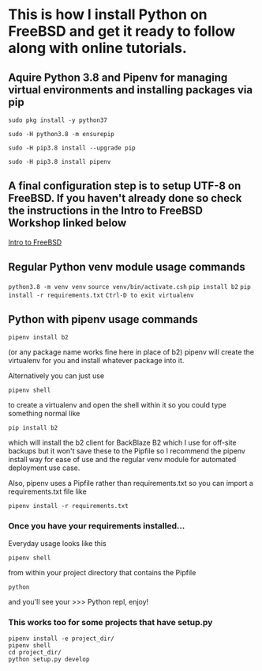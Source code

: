 # This is how I install Python on FreeBSD and get it ready to follow along with online tutorials.

## Aquire Python 3.8 and Pipenv for managing virtual environments and installing packages via pip

```sudo pkg install -y python37```

```sudo -H python3.8 -m ensurepip```

```sudo -H pip3.8 install --upgrade pip```

```sudo -H pip3.8 install pipenv```

## A final configuration step is to setup UTF-8 on FreeBSD. If you haven't already done so check the instructions in the Intro to FreeBSD Workshop linked below
[Intro to FreeBSD](https://github.com/possnfiffer/bsd-pw/blob/gh-pages/docs/Intro_to_FreeBSD_Workshop.md#iocage)

## Regular Python venv module usage commands
```python3.8 -m venv venv```
```source venv/bin/activate.csh```
```pip install b2```
```pip install -r requirements.txt```
```Ctrl-D to exit virtualenv```

## Python with pipenv usage commands
```pipenv install b2```

(or any package name works fine here in place of b2)
pipenv will create the virtualenv for you and install whatever package into it.

Alternatively you can just use

```pipenv shell```

to create a virtualenv and open the shell within it so you could type something normal like

```pip install b2```

which will install the b2 client for BackBlaze B2 which I use for off-site backups but it won't save these to the Pipfile so I recommend the pipenv install way for ease of use and the regular venv module for automated deployment use case.

Also, pipenv uses a Pipfile rather than requirements.txt so you can import a requirements.txt file like

```pipenv install -r requirements.txt```

### Once you have your requirements installed...

Everyday usage looks like this

```pipenv shell```

from within your project directory that contains the Pipfile

```python```

and you'll see your >>> Python repl, enjoy!

### This works too for some projects that have setup.py
```
pipenv install -e project_dir/
pipenv shell
cd project_dir/
python setup.py develop
```
